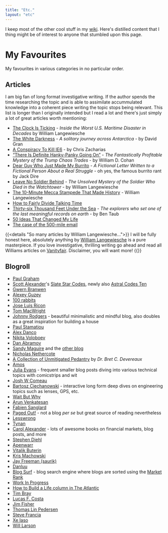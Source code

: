 ```yaml
---
title: "Etc."
layout: "etc"
---
```


I keep most of the other cool stuff in my [wiki](https://wiki.dzx.cz). Here's distilled content that I thing might be of interest to anyone that stumbled upon this page.

# My Favourites

My favourites in various categories in no particular order.

## Articles

I am big fan of long format investigative writing. If the author spends the time researching the topic and is able to assimilate accummulated knowledge
into a coherent piece writing the topic stops being relevant. This list is longer than I originally intended but I read a lot and there's just simply a lot of great
articles worth mentioning:

- [The Clock Is Ticking](https://www.vanityfair.com/news/2018/04/inside-el-faro-the-worst-us-maritime-disaster-in-decades) _- Inside the Worst U.S. Maritime Disaster in Decades_ by William Langewiesche
- [The White Darkness](https://www.newyorker.com/magazine/2018/02/12/the-white-darkness) _- A solitary journey across Antarctica_ - by David Gran
- [A Conspiracy To Kill IE6](https://blog.chriszacharias.com/a-conspiracy-to-kill-ie6) - by Chris Zacharias
- [“There Is Definite Hanky-Panky Going On”](https://www.vanityfair.com/news/2019/10/the-mystery-of-the-trump-chaos-trades) _- The Fantastically Profitable Mystery of the Trump Chaos Trades_ - by William D. Cohan
- [Dear Guy Who Just Made My Burrito](https://medium.com/@jackdire/dear-guy-who-just-made-my-burrito-fd08c0babb57) _- A Fictional Letter Written to a Fictional Person About a Real Struggle_ - oh yes, the famous burrito rant by Jack Dire
- [Leave No Soldier Behind](https://www.vanityfair.com/news/2019/01/the-unsolved-mystery-of-the-soldier-who-died-in-the-watchtower) _- The Unsolved Mystery of the Soldier Who Died in the Watchtower_ - by William Langewiesche
- [The 10-Minute Mecca Stampede That Made History](https://www.vanityfair.com/news/2018/01/the-mecca-stampede-that-made-history-hajj) - William Langewiesche
- [How to Fairly Divide Talking Time](https://mason.gmu.edu/~rhanson/equatalk.html)
- [Thirty-six Thousand Feet Under the Sea](https://www.newyorker.com/magazine/2020/05/18/thirty-six-thousand-feet-under-the-sea) _-  The explorers who set one of the last meaningful records on earth_ - by Ben Taub
- [50 Ideas That Changed My Life](https://www.perell.com/blog/50-ideas-that-changed-my-life)
- [The case of the 500-mile email](https://www.ibiblio.org/harris/500milemail.html)

{{<details "So many articles by William Langewiesche...">}}
I will be fully honest here, absolutely anything by
[William Langewiesche](https://en.wikipedia.org/wiki/William_Langewiesche) is a pure masterpiece.
If you love investigative, thrilling writing go ahead and read all Williams articles on
[Vanityfair](https://www.vanityfair.com/contributor/william-langewiesche). Disclaimer, you will want more!
{{</details>}}

## Blogroll

- [Paul Graham](http://paulgraham.com/articles.html)
- [Scott Alexander](https://en.wikipedia.org/wiki/Slate_Star_Codex)'s [Slate Star Codes](https://slatestarcodex.com), newly also [Astral Codes Ten](https://astralcodexten.substack.com)
- [Gwern Branwen](https://www.gwern.net/index)
- [Alexey Guzey](https://guzey.com/)
- [100 rabbits](https://100r.co/site/home.html)
- [Jose Luis Ricon](https://nintil.com)
- [Tom MacWright](https://macwright.com/)
- [Johnny Rodgers](https://johnnyrodgers.is) - beautiful minimalistic and mindful blog, also doubles as a great inspiration for building a house
- [Paul Stamatiou](https://paulstamatiou.com/)
- [Alex Danco](https://alexdanco.com/)
- [Nikita Voloboev](https://nikitavoloboev.xyz/)
- [Dan Abramov](https://overreacted.io)
- [Sandy Maguire](https://reasonablypolymorphic.com/blog/archives/) and the [other blog](https://sandymaguire.me/blog/archives/)
- [Nicholas Nethercote](https://nnethercote.github.io)
- [A Collection of Unmitigated Pedantry](https://acoup.blog) by _Dr. Bret C. Devereaux_
- [Amos](https://fasterthanli.me)
- [Julia Evans](https://jvns.ca) - frequent smaller blog posts diving into various technical topics with comicstrips and wit
- [Josh W Comeau](https://www.joshwcomeau.com)
- [Bartosz Ciechanowski](https://ciechanow.ski/archives/) - interactive long form deep dives on engineering topics such as lenses, GPS, etc.
- [Wait But Why](https://waitbutwhy.com)
- [Arun Venkatesan](https://www.arun.is)
- [Fabien Sanglard](https://fabiensanglard.net/)
- [Paged Out!](https://pagedout.institute) - not a blog _per se_ but great source of reading nevertheless
- [Lesswrong](https://www.lesswrong.com)
- [Tynan](https://tynan.com/)
- [Carol Alexander](https://www.coalexander.com) - lots of awesome books on financial markets, blog posts, and more
- [Stephen Diehl](https://www.stephendiehl.com/blog.html)
- [Apenwarr](https://apenwarr.ca/log/)
- [Vitalik Buterin](https://vitalik.ca/)
- [Kris Machowski](https://www.machow.ski/)
- [Jay Freeman (saurik)](https://www.saurik.com)
- [Danluu](https://danluu.com/)
- [Blog Surf](https://blogsurf.io) - blog search engine where blogs are sorted using the [Market Rank](https://dkb.io/post/market-rank)
- [Work In Progress](https://www.worksinprogress.co/)
- [How to Build a Life column in The Atlantic](https://www.theatlantic.com/projects/how-build-life/)
- [Tim Bray](https://www.tbray.org/ongoing/)
- [Lucas F. Costa](https://lucasfcosta.com)
- [Jim Fisher](https://jameshfisher.com)
- [Thomas Lin Pedersen](https://www.data-imaginist.com/)
- [Steve Francia](https://spf13.com/)
- [Xe Iaso](https://xeiaso.net/)
- [Will Larson](https://lethain.com/)

